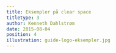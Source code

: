 ```yaml
---
title: Eksempler på clear space
titletype: 3
author: Kenneth Dahlstrøm
date: 2015-08-04
position: 4
illustration: guide-logo-eksempler.jpg
---
```




